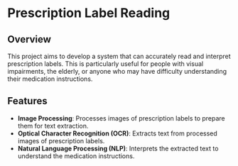 # Prescription Label Reading

## Overview
This project aims to develop a system that can accurately read and interpret prescription labels. This is particularly useful for people with visual impairments, the elderly, or anyone who may have difficulty understanding their medication instructions.

## Features
- **Image Processing**: Processes images of prescription labels to prepare them for text extraction.
- **Optical Character Recognition (OCR)**: Extracts text from processed images of prescription labels.
- **Natural Language Processing (NLP)**: Interprets the extracted text to understand the medication instructions.
